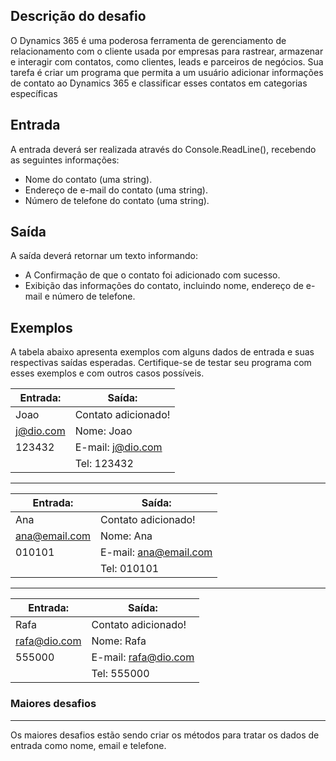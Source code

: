 
## Descrição do desafio
O Dynamics 365 é uma poderosa ferramenta de gerenciamento de relacionamento com o cliente usada por empresas para rastrear, armazenar e interagir com contatos, como clientes, leads e parceiros de negócios. Sua tarefa é criar um programa que permita a um usuário adicionar informações de contato ao Dynamics 365 e classificar esses contatos em categorias específicas

## Entrada
A entrada deverá ser realizada através do Console.ReadLine(), recebendo as seguintes informações:
- Nome do contato (uma string).
- Endereço de e-mail do contato (uma string).
- Número de telefone do contato (uma string).

## Saída
 A saída deverá retornar um texto informando:
 - A Confirmação de que o contato foi adicionado com sucesso.
 - Exibição das informações do contato, incluindo nome, endereço de e-mail e número de telefone.

## Exemplos

A tabela abaixo apresenta exemplos com alguns dados de entrada e suas respectivas saídas esperadas. Certifique-se de testar seu programa com esses exemplos e com outros casos possíveis.

|**Entrada:**| **Saída:** |
|-|-|
| Joao | Contato adicionado!|
| j@dio.com | Nome: Joao|
| 123432 | E-mail: j@dio.com|
| | Tel: 123432|

 ---

|**Entrada:**| **Saída:** |
|-|-|
| Ana | Contato adicionado!|
| ana@email.com | Nome: Ana |
| 010101 | E-mail: ana@email.com|
| | Tel: 010101|

 ---

|**Entrada:**| **Saída:** |
|-|-|
| Rafa | Contato adicionado!|
| rafa@dio.com | Nome: Rafa|
| 555000 | E-mail: rafa@dio.com |
| | Tel: 555000|

### Maiores desafios
---
Os maiores desafios estão sendo criar os métodos para tratar os dados de entrada como nome, email e telefone.
